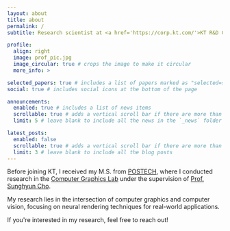 ```yaml
---
layout: about
title: about
permalink: /
subtitle: Research scientist at <a href='https://corp.kt.com/'>KT R&D Center</a>

profile:
  align: right
  image: prof_pic.jpg
  image_circular: true # crops the image to make it circular
  more_info: >

selected_papers: true # includes a list of papers marked as "selected={true}"
social: true # includes social icons at the bottom of the page

announcements:
  enabled: true # includes a list of news items
  scrollable: true # adds a vertical scroll bar if there are more than 3 news items
  limit: 5 # leave blank to include all the news in the `_news` folder

latest_posts:
  enabled: false
  scrollable: true # adds a vertical scroll bar if there are more than 3 new posts items
  limit: 3 # leave blank to include all the blog posts
---
```


Before joining KT, I received my M.S. from [POSTECH](https://www.postech.ac.kr/kor/index.do), where I conducted research in the [Computer Graphics Lab](https://cg.postech.ac.kr/) under the supervision of [Prof. Sunghyun Cho](https://www.scho.pe.kr/).  

My research lies in the intersection of computer graphics and computer vision, focusing on neural rendering techniques for real-world applications.

If you're interested in my research, feel free to reach out!
